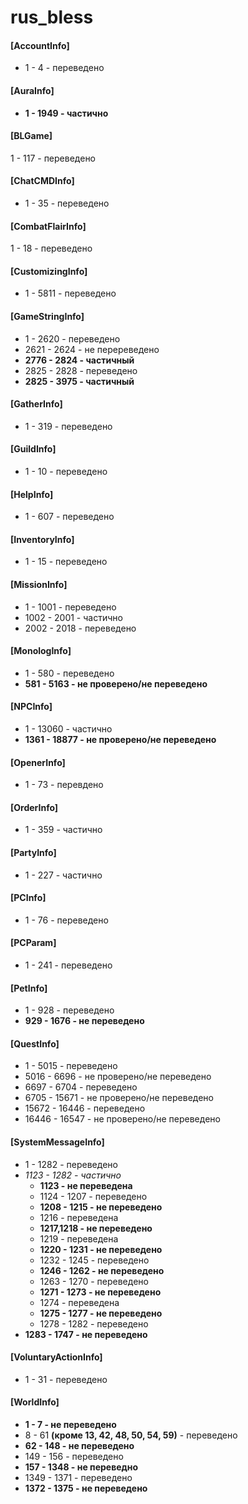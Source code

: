 # rus_bless
#### [**AccountInfo**]
* 1 - 4 - переведено
#### [**AuraInfo**]
* **1 - 1949 - частично**
#### [**BLGame**]
1 - 117 - переведено
#### [**ChatCMDInfo**]
* 1 - 35 - переведено
#### [**CombatFlairInfo**]
1 - 18 - переведено
#### [**CustomizingInfo**]
* 1 - 5811 - переведено
#### [**GameStringInfo**]
* 1 - 2620 - переведено
* 2621 - 2624 - не перереведено
* **2776 - 2824 - частичный**
* 2825 - 2828 - переведено
* **2825 - 3975 - частичный**
#### [**GatherInfo**]
* 1 - 319 - переведено
#### [**GuildInfo**]
* 1 - 10 - переведено
#### [**HelpInfo**]
* 1 - 607 - переведено
#### [**InventoryInfo**]
* 1 - 15 - переведено
#### [**MissionInfo**]
* 1 - 1001 - переведено
* 1002 - 2001 - частично
* 2002 - 2018 - переведено
#### [**MonologInfo**]
* 1 - 580 - переведено
* **581 - 5163 - не проверено/не переведено**
#### [NPCInfo]
* 1 - 13060 - частично
* **1361 - 18877 - не проверено/не переведено**
#### [**OpenerInfo**]
* 1 - 73 - перевдено
#### [**OrderInfo**]
* 1 - 359 - частично
#### [**PartyInfo**]
* 1 - 227 - частично
#### [**PCInfo**]
* 1 - 76 - переведено
#### [**PCParam**]
* 1 - 241 - переведено
#### [**PetInfo**]
* 1 - 928 - переведено
* **929 - 1676 - не переведено**
#### [**QuestInfo**]
* 1 - 5015 - переведено
* 5016 - 6696 - не проверено/не переведено
* 6697 - 6704 - переведено
* 6705 - 15671 - не проверено/не переведено
* 15672 - 16446 - переведено
* 16446 - 16547 - не проверено/не переведено
#### [**SystemMessageInfo**]
* 1 - 1282 - переведено
* _1123 - 1282 - частично_
  * **1123 - не переведена**
  * 1124 - 1207 - переведено
  * **1208 - 1215 - не переведено**
  * 1216 - переведена
  * **1217,1218 - не переведено**
  * 1219 - переведена
  * **1220 - 1231 - не переведено**
  * 1232 - 1245 - переведено
  * **1246 - 1262 - не переведено**
  * 1263 - 1270 - переведено
  * **1271 - 1273 - не переведено**
  * 1274 - переведена
  * **1275 - 1277 - не переведено**
  * 1278 - 1282 - переведено
* **1283 - 1747 - не переведено**
#### [**VoluntaryActionInfo**]
* 1 - 31 - переведено
#### [**WorldInfo**]
* **1 - 7 - не переведено**
* 8 - 61 **(кроме 13, 42, 48, 50, 54, 59)** - переведено
* **62 - 148 - не переведено**
* 149 - 156 - переведено
* **157 - 1348 - не переведно**
* 1349 - 1371 - переведено
* **1372 - 1375 - не переведено**
